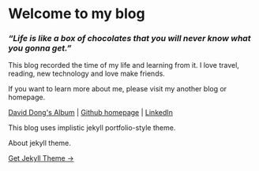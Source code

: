 # Welcome to my blog

### *“Life is like a box of chocolates that you will never know what you gonna get.”* 

This blog recorded the time of my life and learning from it. I love travel, reading, new technology and love make friends.

If you want to learn more about me, please visit my another blog or homepage.

[David Dong's Album](https://rainbow-ux.github.io/traveler-blog.github.io/) | [Github homepage](https://github.com/gangdong/) | [LinkedIn](https://www.linkedin.com/in/刚-董-25208ba0/)

This blog uses implistic jekyll portfolio-style theme.

About jekyll theme.

<a target="_blank" href="http://jekyllthemes.org/" class="btn btn-dark"> Get Jekyll Theme &rarr;</a>


